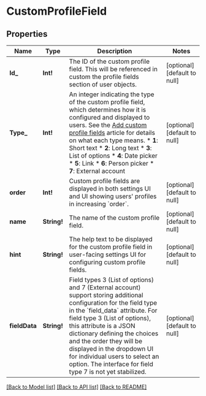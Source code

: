 # CustomProfileField

## Properties
Name | Type | Description | Notes
------------ | ------------- | ------------- | -------------
**Id_** | **Int!** | The ID of the custom profile field.  This will be referenced in custom the profile fields section of user objects.  | [optional] [default to null]
**Type_** | **Int!** | An integer indicating the type of the custom profile field, which determines how it is configured and displayed to users.  See the [Add custom profile fields](/help/add-custom-profile-fields) article for details on what each type means.  * **1**: Short text * **2**: Long text * **3**: List of options * **4**: Date picker * **5**: Link * **6**: Person picker * **7**: External account  | [optional] [default to null]
**order** | **Int!** | Custom profile fields are displayed in both settings UI and UI showing users&#39; profiles in increasing &#x60;order&#x60;.  | [optional] [default to null]
**name** | **String!** | The name of the custom profile field.  | [optional] [default to null]
**hint** | **String!** | The help text to be displayed for the custom profile field in user-facing settings UI for configuring custom profile fields.  | [optional] [default to null]
**fieldData** | **String!** | Field types 3 (List of options) and 7 (External account) support storing additional configuration for the field type in the &#x60;field_data&#x60; attribute.  For field type 3 (List of options), this attribute is a JSON dictionary defining the choices and the order they will be displayed in the dropdown UI for individual users to select an option.  The interface for field type 7 is not yet stabilized.  | [optional] [default to null]

[[Back to Model list]](../README.md#documentation-for-models) [[Back to API list]](../README.md#documentation-for-api-endpoints) [[Back to README]](../README.md)


